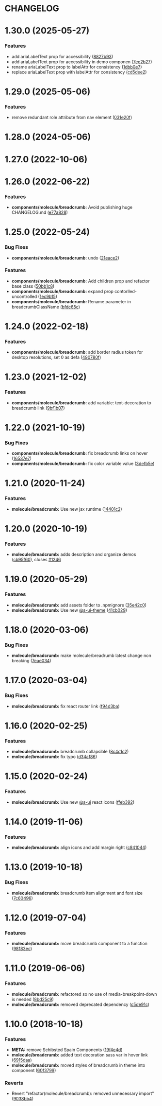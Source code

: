 # CHANGELOG

# 1.30.0 (2025-05-27)


### Features

* add ariaLabelText prop for accessibility ([8827b93](https://github.com/SUI-Components/sui-components/commit/8827b9318df62a4b736b38f521cdd8bd52c9b88c))
* add ariaLabelText prop for accessibility in demo componen ([7ee2b27](https://github.com/SUI-Components/sui-components/commit/7ee2b273b5706539361e4855415bf5ac00afa64a))
* rename ariaLabelText prop to labelAttr for consistency ([1dbb0e7](https://github.com/SUI-Components/sui-components/commit/1dbb0e735619403eb4131af30f52ea9ce077dfda))
* replace ariaLabelText prop with labelAttr for consistency ([cd5dee2](https://github.com/SUI-Components/sui-components/commit/cd5dee2fd07391e87ba84f0a09cc5e758bc9332e))



# 1.29.0 (2025-05-06)


### Features

* remove redundant role attribute from nav element ([031e20f](https://github.com/SUI-Components/sui-components/commit/031e20ff645e380b4ccbe5af3bc94b2c1b4c861a))



# 1.28.0 (2024-05-06)



# 1.27.0 (2022-10-06)



# 1.26.0 (2022-06-22)


### Features

* **components/molecule/breadcrumb:** Avoid publishing huge CHANGELOG.md ([e77a828](https://github.com/SUI-Components/sui-components/commit/e77a828786b4ad53a889107323c6c56f12256bb1))



# 1.25.0 (2022-05-24)


### Bug Fixes

* **components/molecule/breadcrumb:** undo ([21eace2](https://github.com/SUI-Components/sui-components/commit/21eace2d764ebe15caa6ee856b21ff1b893b56ab))


### Features

* **components/molecule/breadcrumb:** Add children prop and refactor base class ([50bb1c8](https://github.com/SUI-Components/sui-components/commit/50bb1c840f6eccb656c58bf53dc1bce24ebdc293))
* **components/molecule/breadcrumb:** expand prop contorlled-uncontrolled ([1ec9b15](https://github.com/SUI-Components/sui-components/commit/1ec9b15169c4dbbf5d65e9c304f7bd0941b285fd))
* **components/molecule/breadcrumb:** Rename parameter in breadcrumbClassName ([bfdc65c](https://github.com/SUI-Components/sui-components/commit/bfdc65c9a67bccd7937c9edd278701ab205ffff7))



# 1.24.0 (2022-02-18)


### Features

* **components/molecule/breadcrumb:** add border radius token for desktop resolutions, set 0 as defa ([490780f](https://github.com/SUI-Components/sui-components/commit/490780f2c10970f12f3276176eabbcda3785968a))



# 1.23.0 (2021-12-02)


### Features

* **components/molecule/breadcrumb:** add variable: text-decoration to breadcrumb link ([9bf1b07](https://github.com/SUI-Components/sui-components/commit/9bf1b07050c86212b58e1220c6a4d958ac9f9868))



# 1.22.0 (2021-10-19)


### Bug Fixes

* **components/molecule/breadcrumb:** fix breadcrumb links on hover ([16537e7](https://github.com/SUI-Components/sui-components/commit/16537e7111ed5a576c6142ad0c9adc9ce883613e))
* **components/molecule/breadcrumb:** fix color variable value ([3defb5e](https://github.com/SUI-Components/sui-components/commit/3defb5e4aa523438fce4acae568d942c1f668a02))



# 1.21.0 (2020-11-24)


### Features

* **molecule/breadcrumb:** Use new jsx runtime ([14401c2](https://github.com/SUI-Components/sui-components/commit/14401c2f641f924767889378c330316e103c7739))



# 1.20.0 (2020-10-19)


### Features

* **molecule/breadcrumb:** adds description and organize demos ([cb95f60](https://github.com/SUI-Components/sui-components/commit/cb95f606f612922943096d5f08c027a53a97dd3a)), closes [#1246](https://github.com/SUI-Components/sui-components/issues/1246)



# 1.19.0 (2020-05-29)


### Features

* **molecule/breadcrumb:** add assets folder to .npmignore ([35e42c0](https://github.com/SUI-Components/sui-components/commit/35e42c0f397fc34db918769eca4a1d402dc2ddb5))
* **molecule/breadcrumb:** Use new [@s-ui-theme](https://github.com/s-ui-theme) ([41cb029](https://github.com/SUI-Components/sui-components/commit/41cb029446ca6b6b541ab4965349554afd10be51))



# 1.18.0 (2020-03-06)


### Bug Fixes

* **molecule/breadcrumb:** make molecule/breadrumb latest change non breaking ([7eae034](https://github.com/SUI-Components/sui-components/commit/7eae03448169db509a410c8558103551167fd3eb))



# 1.17.0 (2020-03-04)


### Bug Fixes

* **molecule/breadcrumb:** fix react router link ([f94d3ba](https://github.com/SUI-Components/sui-components/commit/f94d3ba0bd80f0c3c5d795abbd1d186ef559fb90))



# 1.16.0 (2020-02-25)


### Features

* **molecule/breadcrumb:** breadcrumb collapsible ([8c4c1c2](https://github.com/SUI-Components/sui-components/commit/8c4c1c28d12739492c700923a258586c9868a240))
* **molecule/breadcrumb:** fix typo ([d34af86](https://github.com/SUI-Components/sui-components/commit/d34af8683700475c638d08c82559ef593252a6d6))



# 1.15.0 (2020-02-24)


### Features

* **molecule/breadcrumb:** Use new [@s-ui](https://github.com/s-ui) react icons ([ffeb392](https://github.com/SUI-Components/sui-components/commit/ffeb392beb451d567d110f40ab7108869526a36e))



# 1.14.0 (2019-11-06)


### Features

* **molecule/breadcrumb:** align icons and add margin right ([c841044](https://github.com/SUI-Components/sui-components/commit/c8410443e95fa16ff71d14bf2bb7ddff8af868d9))



# 1.13.0 (2019-10-18)


### Bug Fixes

* **molecule/breadcrumb:** breadcrumb item alignment and font size ([7c60496](https://github.com/SUI-Components/sui-components/commit/7c6049696077cc79219ba0abb3439e720ac71183))



# 1.12.0 (2019-07-04)


### Features

* **molecule/breadcrumb:** move breadcrumb component to a function ([98183ec](https://github.com/SUI-Components/sui-components/commit/98183ec5514362476fe10f03eff0c98166c04bb9))



# 1.11.0 (2019-06-06)


### Features

* **molecule/breadcrumb:** refactored so no use of media-breakpoint-down is needed ([8bd25c9](https://github.com/SUI-Components/sui-components/commit/8bd25c9ee301920dc048e26fd71ab57207b6cae0))
* **molecule/breadcrumb:** removed deprecated dependency ([c5de91c](https://github.com/SUI-Components/sui-components/commit/c5de91c8001b8e30478c9bf98d84db96478ff2dc))



# 1.10.0 (2018-10-18)


### Features

* **META:** remove Schibsted Spain Components ([19f4e4d](https://github.com/SUI-Components/sui-components/commit/19f4e4d7cc52159a1f061a81b8516a2232b2484a))
* **molecule/breadcrumb:** added text decoration sass var in hover link ([6915daa](https://github.com/SUI-Components/sui-components/commit/6915daab7384b113bcb43c19ba87c61bfbb63ad3))
* **molecule/breadcrumb:** moved styles of breadcrumb in theme into component ([60f3799](https://github.com/SUI-Components/sui-components/commit/60f37994c293387717ef4a9107314c5762d741ae))


### Reverts

* Revert "refactor(molecule/breadcrumb): removed unnecessary import" ([9038bb4](https://github.com/SUI-Components/sui-components/commit/9038bb4f5f6034bd4e914e72743907cbe2298ff0))
